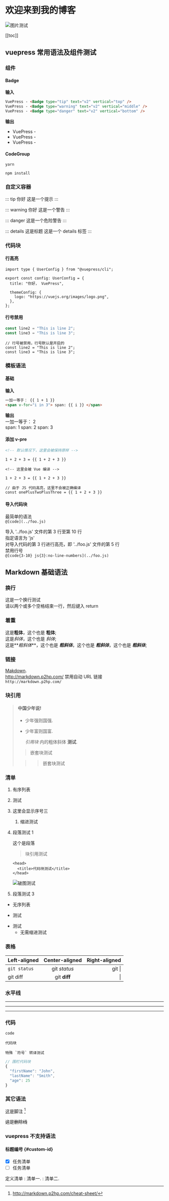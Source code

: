 # 欢迎来到我的博客

<img :src="$withBase('/image/home.jpg')" alt="图片测试">

[[toc]]

## vuepress 常用语法及组件测试

### 组件

#### Badge

**输入**

```md
VuePress - <Badge type="tip" text="v2" vertical="top" />
VuePress - <Badge type="warning" text="v2" vertical="middle" />
VuePress - <Badge type="danger" text="v2" vertical="bottom" />
```

**输出**

- VuePress - <Badge type="tip" text="v2" vertical="top" />
- VuePress - <Badge type="warning" text="v2" vertical="middle" />
- VuePress - <Badge type="danger" text="v2" vertical="bottom" />

#### CodeGroup

<CodeGroup>
  <CodeGroupItem title="YARN">

```bash:no-line-numbers
yarn
```

  </CodeGroupItem>

  <CodeGroupItem title="NPM" active>

```bash:no-line-numbers
npm install
```

  </CodeGroupItem>
</CodeGroup>

### 自定义容器

::: tip 你好
这是一个提示
:::

::: warning 你好
这是一个警告
:::

::: danger
这是一个危险警告
:::

::: details 这是标题
这是一个 details 标签
:::

### 代码块

#### 行高亮

```ts{1,6-8}
import type { UserConfig } from "@vuepress/cli";

export const config: UserConfig = {
  title: "你好， VuePress",

  themeConfig: {
    logo: "https://vuejs.org/images/logo.png",
  },
};
```

#### 行号禁用

```ts
const line2 = "This is line 2";
const line3 = "This is line 3";
```

```ts:no-line-numbers
// 行号被禁用，行号默认是开启的
const line2 = "This is line 2";
const line3 = "This is line 3";
```

### 模板语法

#### 基础

**输入**

```md
一加一等于： {{ 1 + 1 }}
<span v-for="i in 3"> span: {{ i }} </span>
```

**输出**  
一加一等于： 2  
span: 1 span: 2 span: 3

#### 添加 v-pre

```md
<!-- 默认情况下，这里会被保持原样 -->

1 + 2 + 3 = {{ 1 + 2 + 3 }}
```

```md:no-v-pre
<!-- 这里会被 Vue 编译 -->

1 + 2 + 3 = {{ 1 + 2 + 3 }}
```

```js:no-v-pre
// 由于 JS 代码高亮，这里不会被正确编译
const onePlusTwoPlusThree = {{ 1 + 2 + 3 }}
```

#### 导入代码块

最简单的语法  
`@[code](../foo.js)`

导入 '../foo.js' 文件的第 3 行至第 10 行  
指定语言为 'js'  
对导入代码的第 3 行进行高亮，即 '../foo.js' 文件的第 5 行  
禁用行号  
`@[code{3-10} js{3}:no-line-numbers](../foo.js)`

## Markdown 基础语法

### 换行

这是一个换行测试  
请以两个或多个空格结束一行，然后键入 return

### 着重

这是**粗体**，这个也是 **粗体**;  
这是*斜体*，这个也是 _斜体_;  
这是**_粗斜体_**，这个也是 **_粗斜体_**，这个也是 **_粗斜体_**，这个也是 **_粗斜体_**;

### 链接

[Makdown](http://markdown.p2hp.com/).  
http://markdown.p2hp.com/
禁用自动 URL 链接  
`http://markdown.p2hp.com/`

### 块引用

> #### 中国少年说!
>
> - 少年强则国强.
> - 少年富则国富.
>
>   _引用块_ 内的粗体斜体 **测试**.
>
> > 嵌套块测试
>
> > > 嵌套块测试

### 清单

1.  有序列表
2.  测试
3.  这里会显示序号三
    1. 缩进测试
4.  段落测试 1

    这个是段落

    > 块引用测试

        <head>
          <title>代码块测试</title>
        </head>

    ![破图测试](https://d33wubrfki0l68.cloudfront.net/e7ed9fe4bafe46e275c807d63591f85f9ab246ba/e2d28/assets/images/tux.png)

5.  段落测试 3

- 无序列表

* 测试

- 测试
  - 无需缩进测试

### 表格

| Left-aligned | Center-aligned | Right-aligned |
| :----------- | :------------: | ------------: |
| `git status` |  git _status_  |    git &#124; |
| git diff     |  git **diff**  |            \| |

### 水平线

---

---

---

### 代码

`code`

    代码块

`` 特殊 `符号` 转译测试 ``

```js
// 围栏代码块
{
  "firstName": "John",
  "lastName": "Smith",
  "age": 25
}
```

### 其它语法

这是脚注 [^1]

[^1]: http://markdown.p2hp.com/cheat-sheet/

~~这是删除线~~

### vuepress 不支持语法

#### 标题编号 {#custom-id}

- [x] 任务清单
- [ ] 任务清单

定义清单
: 清单一.
: 清单二.
